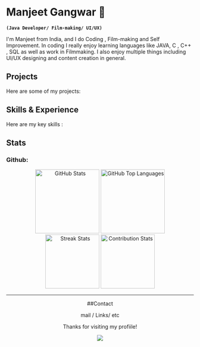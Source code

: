 # Manjeet Gangwar  👋
**`(Java Developer/ Film-making/ UI/UX)`**

I'm Manjeet from India, and I do Coding , Film-making and Self Improvement. In coding I really enjoy learning languages like JAVA, C , C++ , SQL as well as work in Filmmaking. I also enjoy multiple things including UI/UX designing and content creation in general.

## Projects 
Here are some of my projects:
## Skills & Experience
Here are my key skills :

## Stats
### Github:

  <div align="center">
  <img src="https://github-readme-stats.vercel.app/api?username=manjeetio&theme=dark&hide_border=true&include_all_commits=true&count_private=true" alt="GitHub Stats" height="172"/>
  <img src="https://github-readme-stats.vercel.app/api/top-langs/?username=manjeetio&theme=dark&hide_border=true&include_all_commits=true&count_private=true&layout=compact" alt="GitHub Top Languages" height="172"/>
    
   <div align="center">
   
  <img src="https://github-readme-streak-stats.herokuapp.com?user=manjeetio&theme=dark&hide_border=true" alt="Streak Stats" height="145"/>
  <img src="https://github-contributor-stats.vercel.app/api?username=manjeetio&limit=5&theme=dark&hide_border=true&combine_all_yearly_contributions=true" alt="Contribution Stats" height="145"/>
</p>

   



---
##Contact
 
 mail / Links/ etc

Thanks for visiting my profiile!

[![](https://visitcount.itsvg.in/api?id=manjeetio&icon=3&color=12)](https://visitcount.itsvg.in)





